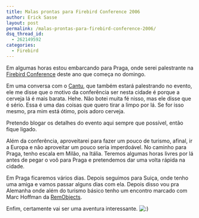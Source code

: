 ```yaml
---
title: Malas prontas para Firebird Conference 2006
author: Erick Sasse
layout: post
permalink: /malas-prontas-para-firebird-conference-2006/
dsq_thread_id:
  - 262149592
categories:
  - Firebird
---
```

Em algumas horas estou embarcando para Praga, onde serei palestrante na [Firebird Conference][1] deste ano que começa no domingo.

Em uma conversa com o [Cantu][2], que também estará palestrando no evento, ele me disse que o motivo da conferência ser nesta cidade é porque a cerveja lá é mais barata. Hehe. Não botei muita fé nisso, mas ele disse que é sério. Essa é uma das coisas que quero tirar a limpo por lá. Se for isso mesmo, pra mim está ótimo, pois adoro cerveja.

Pretendo blogar os detalhes do evento aqui sempre que possível, então fique ligado.

Além da conferência, aproveitarei para fazer um pouco de turismo, afinal, ir a Europa e não aproveitar um pouco seria imperdoável. No caminho para Praga, tenho escala em Milão, na Itália. Teremos algumas horas livres por lá antes de pegar o voô para Praga e pretendemos&nbsp;dar uma volta rápida na cidade.

Em Praga ficaremos vários dias. Depois seguimos para Suiça, onde tenho uma amiga e vamos passar alguns dias com ela. Depois disso vou pra Alemanha&nbsp;onde além do&nbsp;turismo básico&nbsp;tenho um encontro marcado com Marc Hoffman da [RemObjects][3].

Enfim, certamente vai ser uma aventura interessante. <img src="http://www.ericksasse.com.br/wp-includes/images/smilies/icon_smile.gif" alt=":)" class="wp-smiley" />

 [1]: http://www.firebird-conference.com/
 [2]: http://www.firebase.com.br/
 [3]: http://www.remobjects.com/